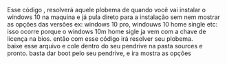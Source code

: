Esse código , resolverá aquele plobema de quando você vai instalar o windows 10 na maquina e já pula direto para a instalação sem nem mostrar as opções das versões ex: windows 10 pro, windouws 10 home single etc: isso ocorre porque o windows 10m home sigle ja vem com a chave de licença na bios. 
então com esse código irá resolver seu plobema.    
baixe esse arquivo e cole dentro do seu pendrive na pasta sources e pronto. basta dar boot pelo seu pendrive, e ira mostra as opções 

